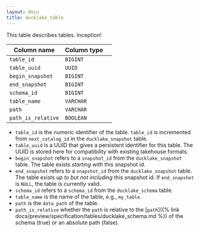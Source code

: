 ```yaml
---
layout: docu
title: ducklake_table
---
```


This table describes tables. Inception!

| Column name        | Column type |             |
| ------------------ | ----------- | ----------- |
| `table_id`         | `BIGINT`    |             |
| `table_uuid`       | `UUID`      |             |
| `begin_snapshot`   | `BIGINT`    |             |
| `end_snapshot`     | `BIGINT`    |             |
| `schema_id`        | `BIGINT`    |             |
| `table_name`       | `VARCHAR`   |             |
| `path`             | `VARCHAR`   |             |
| `path_is_relative` | `BOOLEAN`   |             |

- `table_id` is the numeric identifier of the table. `table_id` is incremented from `next_catalog_id` in the `ducklake_snapshot` table.
- `table_uuid` is a UUID that gives a persistent identifier for this table. The UUID is stored here for compatibility with existing lakehouse formats.
- `begin_snapshot` refers to a `snapshot_id` from the `ducklake_snapshot` table. The table exists *starting with* this snapshot id.
- `end_snapshot` refers to a `snapshot_id` from the `ducklake_snapshot` table. The table exists *up to but not including* this snapshot id. If `end_snapshot` is `NULL`, the table is currently valid.
- `schema_id` refers to a `schema_id` from the `ducklake_schema` table.
- `table_name` is the name of the table, e.g., `my_table`.
- `path` is the `data_path` of the table.
- `path_is_relative` whether the `path` is relative to the [`path`]({% link docs/preview/specification/tables/ducklake_schema.md %}) of the schema (true) or an absolute path (false).
